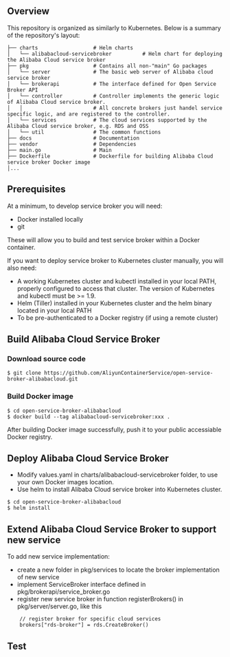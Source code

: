## Overview
This repository is organized as similarly to Kubernetes. Below is a summary of the repository's layout:
```
├── charts                  # Helm charts
│   └── alibabacloud-servicebroker          # Helm chart for deploying the Alibaba Cloud service broker
├── pkg                     # Contains all non-"main" Go packages
│   └── server              # The basic web server of Alibaba cloud service broker
│   └── brokerapi           # The interface defined for Open Service Broker API
│   └── controller          # Controller implements the generic logic of Alibaba Cloud service broker.
│   │                       # All concrete brokers just handel service specific logic, and are registered to the controller.
│   └── services            # The cloud services supported by the Alibaba Cloud service broker, e.g. RDS and OSS
│   └── util                # The common functions
├── docs                    # Documentation
├── vendor                  # Dependencies
├── main.go                 # Main
├── Dockerfile              # Dockerfile for building Alibaba Cloud service broker Docker image
│...

```
## Prerequisites
At a minimum, to develop service broker you will need:

* Docker installed locally
* git
 
These will allow you to build and test service broker within a Docker container.

If you want to deploy service broker to Kubernetes cluster manually, you will also need:

* A working Kubernetes cluster and kubectl installed in your local PATH, properly configured to access that cluster. The version of Kubernetes and kubectl must be >= 1.9.
* Helm (Tiller) installed in your Kubernetes cluster and the helm binary located in your local PATH
* To be pre-authenticated to a Docker registry (if using a remote cluster)

## Build Alibaba Cloud Service Broker 

### Download source code

```
$ git clone https://github.com/AliyunContainerService/open-service-broker-alibabacloud.git
```
### Build Docker image

```
$ cd open-service-broker-alibabacloud
$ docker build --tag alibabacloud-servicebroker:xxx .
```
After building Docker image successfully, push it to your public accessiable Docker registry.

## Deploy Alibaba Cloud Service Broker

* Modify values.yaml in charts/alibabacloud-servicebroker folder, to use your own Docker images location.
* Use helm to install Alibaba Cloud service broker into Kubernetes cluster.

```
$ cd open-service-broker-alibabacloud
$ helm install
```

## Extend Alibaba Cloud Service Broker to support new service

To add new service implementation:
* create a new folder in pkg/services to locate the broker implementation of new service
* implement ServiceBroker interface defined in pkg/brokerapi/service_broker.go
* register new service broker in function registerBrokers() in pkg/server/server.go, like this

```
	// register broker for specific cloud services
	brokers["rds-broker"] = rds.CreateBroker()
```

## Test
